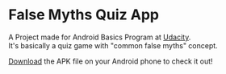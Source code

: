# False Myths Quiz App
A Project made for Android Basics Program at [Udacity](https://.udacity.com).
<br>It's basically a quiz game with "common false myths" concept.

[Download](https://github.com/chotaa/False_Myths_Quiz/raw/master/FalseMyths_v6.apk) the APK file on your Android phone to check it out!
